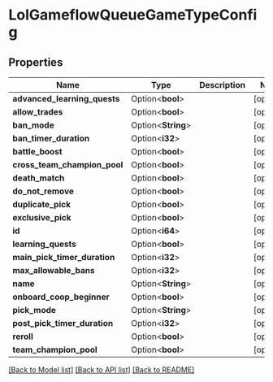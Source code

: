# LolGameflowQueueGameTypeConfig

## Properties

Name | Type | Description | Notes
------------ | ------------- | ------------- | -------------
**advanced_learning_quests** | Option<**bool**> |  | [optional]
**allow_trades** | Option<**bool**> |  | [optional]
**ban_mode** | Option<**String**> |  | [optional]
**ban_timer_duration** | Option<**i32**> |  | [optional]
**battle_boost** | Option<**bool**> |  | [optional]
**cross_team_champion_pool** | Option<**bool**> |  | [optional]
**death_match** | Option<**bool**> |  | [optional]
**do_not_remove** | Option<**bool**> |  | [optional]
**duplicate_pick** | Option<**bool**> |  | [optional]
**exclusive_pick** | Option<**bool**> |  | [optional]
**id** | Option<**i64**> |  | [optional]
**learning_quests** | Option<**bool**> |  | [optional]
**main_pick_timer_duration** | Option<**i32**> |  | [optional]
**max_allowable_bans** | Option<**i32**> |  | [optional]
**name** | Option<**String**> |  | [optional]
**onboard_coop_beginner** | Option<**bool**> |  | [optional]
**pick_mode** | Option<**String**> |  | [optional]
**post_pick_timer_duration** | Option<**i32**> |  | [optional]
**reroll** | Option<**bool**> |  | [optional]
**team_champion_pool** | Option<**bool**> |  | [optional]

[[Back to Model list]](../README.md#documentation-for-models) [[Back to API list]](../README.md#documentation-for-api-endpoints) [[Back to README]](../README.md)


